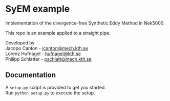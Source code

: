 # SyEM example
Implementation of the divergence-free Synthetic Eddy Method in Nek5000.

This repo is an example applied to a straight pipe.

Developed by<br />
Jacopo Canton - jcanton@mech.kth.se<br />
Lorenz Hufnagel - hufnagel@kth.se<br />
Philipp Schlatter - pschlatt@mech.kth.se<br />

## Documentation
A `setup.py` script is provided to get you started.<br />
Run `python setup.py` to execute the setup.
